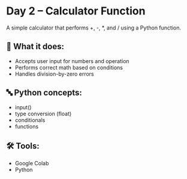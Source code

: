 # Day 2 – Calculator Function

A simple calculator that performs +, -, *, and / using a Python function.

## 🔧 What it does:
- Accepts user input for numbers and operation
- Performs correct math based on conditions
- Handles division-by-zero errors

## 🔤 Python concepts:
- input()
- type conversion (float)
- conditionals
- functions

## 🛠 Tools:
- Google Colab
- Python
